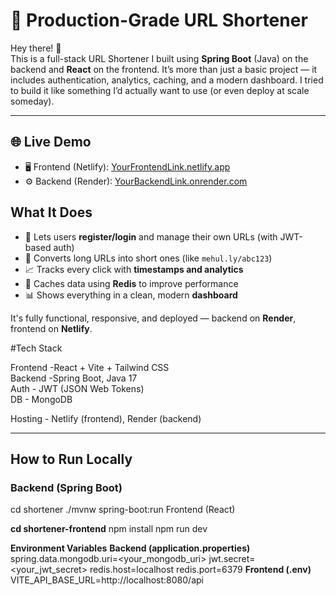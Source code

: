 # 🔗 Production-Grade URL Shortener

Hey there! 👋  
This is a full-stack URL Shortener I built using **Spring Boot** (Java) on the backend and **React** on the frontend. It’s more than just a basic project — it includes authentication, analytics, caching, and a modern dashboard. I tried to build it like something I’d actually want to use (or even deploy at scale someday).

---

## 🌐 Live Demo

- 🖥️ Frontend (Netlify): [YourFrontendLink.netlify.app](https://privurl.netlify.app/)
- ⚙️ Backend (Render): [YourBackendLink.onrender.com](https://mehulj-privurl.onrender.com/)




## What It Does

- 🔐 Lets users **register/login** and manage their own URLs (with JWT-based auth)
- 🔗 Converts long URLs into short ones (like `mehul.ly/abc123`)
- 📈 Tracks every click with **timestamps and analytics**
- 🧠 Caches data using **Redis** to improve performance
- 📊 Shows everything in a clean, modern **dashboard**

It's fully functional, responsive, and deployed — backend on **Render**, frontend on **Netlify**.


  #Tech Stack

  Frontend -React + Vite + Tailwind CSS          
  Backend  -Spring Boot, Java 17                
  Auth     - JWT (JSON Web Tokens)                
  DB       - MongoDB                              
                                
 Hosting  - Netlify (frontend), Render (backend) 

---

##  How to Run Locally

###  Backend (Spring Boot)

cd shortener
./mvnw spring-boot:run
Frontend (React)

**cd shortener-frontend**
npm install
npm run dev


**Environment Variables**
**Backend (application.properties)**
spring.data.mongodb.uri=<your_mongodb_uri>
jwt.secret=<your_jwt_secret>
redis.host=localhost
redis.port=6379
**Frontend (.env)**
VITE_API_BASE_URL=http://localhost:8080/api



